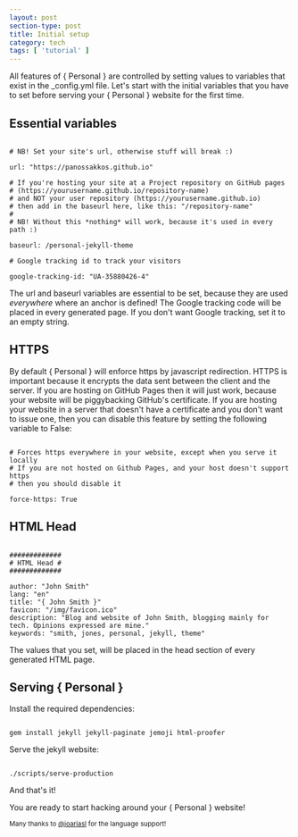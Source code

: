 ```yaml
---
layout: post
section-type: post
title: Initial setup
category: tech
tags: [ 'tutorial' ]
---
```


All features of { Personal } are controlled by setting values to variables that exist in the
\_config.yml file. Let's start with the initial variables that you have to set before
serving your { Personal } website for the first time.

## Essential variables

<pre><code data-trim class="yaml">
# NB! Set your site's url, otherwise stuff will break :)

url: "https://panossakkos.github.io"

# If you're hosting your site at a Project repository on GitHub pages
# (https://yourusername.github.io/repository-name)
# and NOT your user repository (https://yourusername.github.io)
# then add in the baseurl here, like this: "/repository-name"
#
# NB! Without this *nothing* will work, because it's used in every path :)

baseurl: /personal-jekyll-theme

# Google tracking id to track your visitors

google-tracking-id: "UA-35880426-4"
</code></pre>

The url and baseurl variables are essential to be set, because they are used *everywhere* where an anchor is defined!
The Google tracking code will be placed in every generated page.
If you don't want Google tracking, set it to an empty string.

## HTTPS

By default { Personal } will enforce https by javascript redirection.
HTTPS is important because it encrypts the data sent between the client and the server.
If you are hosting on GitHub Pages then it will just work, because your website
will be piggybacking GitHub's certificate.
If you are hosting your website in a server that doesn't have a certificate and
you don't want to issue one, then you can disable this feature by setting the following
variable to False:

<pre><code data-trim class="yaml">
# Forces https everywhere in your website, except when you serve it locally
# If you are not hosted on Github Pages, and your host doesn't support https
# then you should disable it

force-https: True
</code></pre>

## HTML Head

<pre><code data-trim class="yaml">
#############
# HTML Head #
#############

author: "John Smith"
lang: "en"
title: "{ John Smith }"
favicon: "/img/favicon.ico"
description: "Blog and website of John Smith, blogging mainly for tech. Opinions expressed are mine."
keywords: "smith, jones, personal, jekyll, theme"
</code></pre>

The values that you set, will be placed in the head section of every generated HTML page.

## Serving { Personal }

Install the required dependencies:

<pre><code data-trim class="bash">
gem install jekyll jekyll-paginate jemoji html-proofer
</code></pre>

Serve the jekyll website:

<pre><code data-trim class="bash">
./scripts/serve-production
</code></pre>

And that's it!

You are ready to start hacking around your { Personal } website!

<small>Many thanks to <a href="https://github.com/joariasl" target="\_blank">@joariasl</a> for the language support! </small>
